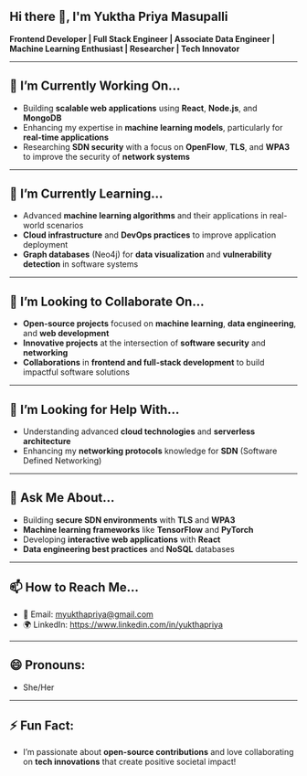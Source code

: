 ## Hi there 👋, I'm Yuktha Priya Masupalli
**Frontend Developer | Full Stack Engineer | Associate Data Engineer | Machine Learning Enthusiast | Researcher | Tech Innovator**

---

## 🔭 **I’m Currently Working On...**  
- Building **scalable web applications** using **React**, **Node.js**, and **MongoDB**  
- Enhancing my expertise in **machine learning models**, particularly for **real-time applications**  
- Researching **SDN security** with a focus on **OpenFlow**, **TLS**, and **WPA3** to improve the security of **network systems**

---

## 🌱 **I’m Currently Learning...**  
- Advanced **machine learning algorithms** and their applications in real-world scenarios  
- **Cloud infrastructure** and **DevOps practices** to improve application deployment  
- **Graph databases** (Neo4j) for **data visualization** and **vulnerability detection** in software systems

---

## 👯 **I’m Looking to Collaborate On...**  
- **Open-source projects** focused on **machine learning**, **data engineering**, and **web development**  
- **Innovative projects** at the intersection of **software security** and **networking**  
- **Collaborations** in **frontend and full-stack development** to build impactful software solutions

---

## 🤔 **I’m Looking for Help With...**  
- Understanding advanced **cloud technologies** and **serverless architecture**  
- Enhancing my **networking protocols** knowledge for **SDN** (Software Defined Networking)  

---

## 💬 **Ask Me About...**  
- Building **secure SDN environments** with **TLS** and **WPA3**  
- **Machine learning frameworks** like **TensorFlow** and **PyTorch**  
- Developing **interactive web applications** with **React**  
- **Data engineering best practices** and **NoSQL** databases

---

## 📫 **How to Reach Me...**  
- 📧 Email: myukthapriya@gmail.com
- 🌍 LinkedIn: https://www.linkedin.com/in/yukthapriya 


---

## 😄 **Pronouns:**  
- She/Her  

---

## ⚡ **Fun Fact:**  
- I’m passionate about **open-source contributions** and love collaborating on **tech innovations** that create positive societal impact!  


<!--
**yukthapriya/yukthapriya** is a ✨ _special_ ✨ repository because its `README.md` (this file) appears on your GitHub profile.

Here are some ideas to get you started:

- 🔭 I’m currently working on ...
- 🌱 I’m currently learning ...
- 👯 I’m looking to collaborate on ...
- 🤔 I’m looking for help with ...
- 💬 Ask me about ...
- 📫 How to reach me: ...
- 😄 Pronouns: ...
- ⚡ Fun fact: ...
-->
